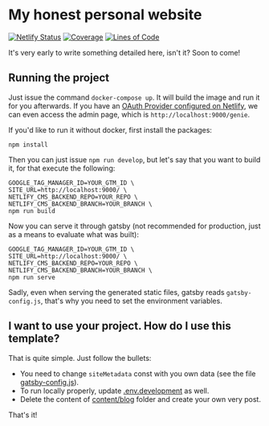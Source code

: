 # My honest personal website

[![Netlify Status](https://api.netlify.com/api/v1/badges/17cd91a0-e169-48d7-9948-526cb08d7826/deploy-status)](https://app.netlify.com/sites/hungry-leakey-3d2ebb/deploys)
[![Coverage](https://sonarcloud.io/api/project_badges/measure?project=willianantunes_willianantunes.com&metric=coverage)](https://sonarcloud.io/dashboard?id=willianantunes_willianantunes.com)
[![Lines of Code](https://sonarcloud.io/api/project_badges/measure?project=willianantunes_willianantunes.com&metric=ncloc)](https://sonarcloud.io/dashboard?id=willianantunes_willianantunes.com)

It's very early to write something detailed here, isn't it? Soon to come!

## Running the project

Just issue the command `docker-compose up`. It will build the image and run it for you afterwards. If you have an [OAuth Provider configured on Netlify](https://docs.netlify.com/visitor-access/oauth-provider-tokens/), we can even access the admin page, which is `http://localhost:9000/genie`.

If you'd like to run it without docker, first install the packages:

    npm install

Then you can just issue `npm run develop`, but let's say that you want to build it, for that execute the following:

    GOOGLE_TAG_MANAGER_ID=YOUR_GTM_ID \
    SITE_URL=http://localhost:9000/ \
    NETLIFY_CMS_BACKEND_REPO=YOUR_REPO \
    NETLIFY_CMS_BACKEND_BRANCH=YOUR_BRANCH \
    npm run build

Now you can serve it through gatsby (not recommended for production, just as a means to evaluate what was built):

    GOOGLE_TAG_MANAGER_ID=YOUR_GTM_ID \
    SITE_URL=http://localhost:9000/ \
    NETLIFY_CMS_BACKEND_REPO=YOUR_REPO \
    NETLIFY_CMS_BACKEND_BRANCH=YOUR_BRANCH \
    npm run serve

Sadly, even when serving the generated static files, gatsby reads `gatsby-config.js`, that's why you need to set the environment variables.

## I want to use your project. How do I use this template?

That is quite simple. Just follow the bullets:

- You need to change `siteMetadata` const with you own data (see the file [gatsby-config.js](./gatsby-config.js)).
- To run locally properly, update [.env.development](./.env.development) as well.
- Delete the content of [content/blog](./content/blog) folder and create your own very post.

That's it!
